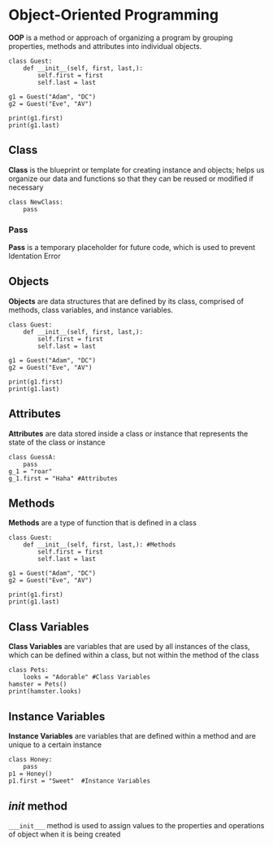 # Object-Oriented Programming

**OOP** is a method or approach of organizing a program by grouping properties, methods and attributes into 
individual objects.
```
class Guest:
    def __init__(self, first, last,):
        self.first = first
        self.last = last

g1 = Guest("Adam", "DC")
g2 = Guest("Eve", "AV")

print(g1.first)
print(g1.last)
```

## Class
**Class** is the blueprint or template for creating instance and objects; helps us organize our data and functions
so that they can be reused or modified if necessary
```
class NewClass:
    pass
```

### Pass
**Pass** is a temporary placeholder for future code, which is used to prevent Identation Error


## Objects
**Objects** are data structures that are defined by its class, comprised of methods, class variables, 
and instance variables.
```
class Guest:
    def __init__(self, first, last,):
        self.first = first
        self.last = last

g1 = Guest("Adam", "DC")
g2 = Guest("Eve", "AV")

print(g1.first)
print(g1.last)
```

## Attributes
**Attributes** are data stored inside a class or instance that represents the state of the class or instance
```
class GuessA:
    pass
g_1 = "roar"
g_1.first = "Haha" #Attributes
```

## Methods 
**Methods** are a type of function that is defined in a class
```
class Guest:
    def __init__(self, first, last,): #Methods
        self.first = first
        self.last = last

g1 = Guest("Adam", "DC")
g2 = Guest("Eve", "AV")

print(g1.first)
print(g1.last)
```

## Class Variables
**Class Variables** are variables that are used by all instances of the class, which can be defined within a class,
but not within the method of the class
```
class Pets:
    looks = "Adorable" #Class Variables
hamster = Pets()
print(hamster.looks)
```

## Instance Variables 
**Instance Variables** are variables that are defined within a method and are unique to a certain instance
```
class Honey:
    pass
p1 = Honey()
p1.first = "Sweet"  #Instance Variables
```

## ___init___ method
`___init___` method is used to assign values to the properties and operations of object when it is being created
